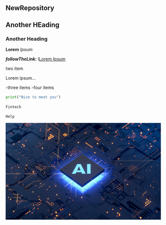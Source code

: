 ## NewRepository

## Another HEading 

### Another Heading ###

**Lorem** *Ipsum*

**_followTheLink:_**  l[Lorem Ipsum](https://google.com)


two item
  
  Lorem ipsum...

-three items
-four items

```python
print("Nice to meet you")
```

`Fintech`

``Help``

![Getting Started](AIBanner.jpg)

